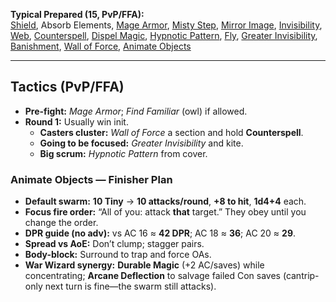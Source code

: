 **Typical Prepared (15, PvP/FFA):**  
[Shield](https://5e.d20srd.org/srd/spells/shield.htm), Absorb Elements, [Mage Armor](https://5e.d20srd.org/srd/spells/mageArmor.htm), [Misty Step](https://5e.d20srd.org/srd/spells/mistyStep.htm), [Mirror Image](https://5e.d20srd.org/srd/spells/mirrorImage.htm), [Invisibility](https://5e.d20srd.org/srd/spells/invisibility.htm), [Web](https://5e.d20srd.org/srd/spells/web.htm), [Counterspell](https://5e.d20srd.org/srd/spells/counterspell.htm), [Dispel Magic](https://5e.d20srd.org/srd/spells/dispelMagic.htm), [Hypnotic Pattern](https://5e.d20srd.org/srd/spells/hypnoticPattern.htm), [Fly](https://5e.d20srd.org/srd/spells/fly.htm), [Greater Invisibility](https://5e.d20srd.org/srd/spells/greaterInvisibility.htm), [Banishment](https://5e.d20srd.org/srd/spells/banishment.htm), [Wall of Force](https://5e.d20srd.org/srd/spells/wallOfForce.htm), [Animate Objects](https://5e.d20srd.org/srd/spells/animateObjects.htm)

---

## Tactics (PvP/FFA)

- **Pre-fight:** *Mage Armor*; *Find Familiar* (owl) if allowed.  
- **Round 1:** Usually win init.  
  - **Casters cluster:** *Wall of Force* a section and hold **Counterspell**.  
  - **Going to be focused:** *Greater Invisibility* and kite.  
  - **Big scrum:** *Hypnotic Pattern* from cover.

### Animate Objects — Finisher Plan
- **Default swarm:** **10 Tiny** → **10 attacks/round**, **+8 to hit**, **1d4+4** each.  
- **Focus fire order:** “All of you: attack **that** target.” They obey until you change the order.  
- **DPR guide (no adv):** vs AC 16 ≈ **42 DPR**; AC 18 ≈ **36**; AC 20 ≈ **29**.  
- **Spread vs AoE:** Don’t clump; stagger pairs.  
- **Body-block:** Surround to trap and force OAs.  
- **War Wizard synergy:** **Durable Magic** (+2 AC/saves) while concentrating; **Arcane Deflection** to salvage failed Con saves (cantrip-only next turn is fine—the swarm still attacks).
